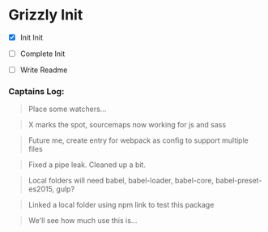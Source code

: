 # Grizzly Init

- [x] Init Init
- [ ] Complete Init
- [ ] Write Readme


### Captains Log:

> Place some watchers...

> X marks the spot, sourcemaps now working for js and sass

> Future me, create entry for webpack as config to support multiple files

> Fixed a pipe leak. Cleaned up a bit.

> Local folders will need babel, babel-loader, babel-core, babel-preset-es2015, gulp?

> Linked a local folder using npm link to test this package

> We'll see how much use this is...
